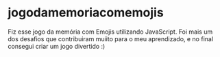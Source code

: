 # jogodamemoriacomemojis
Fiz esse jogo da memória com Emojis utilizando JavaScript. Foi mais um dos desafios que contribuiram muiito para o meu aprendizado, e no final consegui criar um jogo divertido :)
